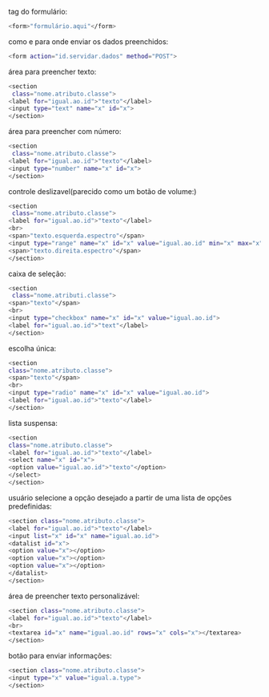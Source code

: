 tag do formulário:
```bash
<form>"formulário.aqui"</form>
```
como e para onde enviar os dados preenchidos:
```bash
<form action="id.servidar.dados" method="POST">
```
área para preencher texto:
```bash
<section
 class="nome.atributo.classe">
<label for="igual.ao.id">"texto"</label>
<input type="text" name="x" id="x">
</section>
```
área para preencher com número:
```bash
<section
 class="nome.atributo.classe">
<label for="igual.ao.id">"texto"</label>
<input type="number" name="x" id="x">
</section>
```
controle deslizavel(parecido como um botão de volume:)
```bash
<section
 class="nome.atributo.classe">
<label for="igual.ao.id">"texto"</label>
<br>
<span>"texto.esquerda.espectro"</span>
<input type="range" name="x" id="x" value="igual.ao.id" min="x" max="x">
<span>"texto.direita.espectro"</span>
</section>
```
caixa de seleção:
```bash
<section
 class="nome.atributi.classe">
<span>"texto"</span>
<br>
<input type="checkbox" name="x" id="x" value="igual.ao.id">
<label for="igual.ao.id">"text"</label>
</section>
```
escolha única:
```bash
<section 
class="nome.atributo.classe">
<span>"texto"</span>
<br>
<input type="radio" name="x" id="x" value="igual.ao.id">
<label for="igual.ao.id">"texto"</label>
</section>
```
lista suspensa:
```bash
<section 
class="nome.atributo.classe">
<label for="igual.ao.id">"texto"</label>
<select name="x" id="x">
<option value="igual.ao.id">"texto"</option>
</select>
</section>
```
usuário selecione a opção desejado a partir de uma lista de opções predefinidas:
```bash
<section class="nome.atributo.classe">
<label for="igual.ao.id">"texto"</label>
<input list="x" id="x" name="igual.ao.id">
<datalist id="x">
<option value="x"></option>
<option value="x"></option>
<option value="x"></option>
</datalist>
</section>
```
área de preencher texto personalizável:
```bash
<section class="nome.atributo.classe">
<label for="igual.ao.id">"texto"</label>
<br>
<textarea id="x" name="igual.ao.id" rows="x" cols="x"></textarea>
</section>
```
botão para enviar informações:
```bash
<section class="nome.atributo.classe">
<input type="x" value="igual.a.type">
</section>
```